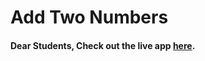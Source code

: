 # Add Two Numbers

#### Dear Students, Check out the live app [here](https://kdeepika-brs.github.io/Add-Two-Numbers---DSA/).
